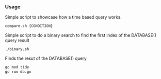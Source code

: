 
### Usage

Simple script to showcase how a time based query works. 
```bash
compare.sh {CONDITION}
```

Simple script to do a binary search to find the first index of the DATABASE() query result
```bash
./binary.sh
```

Finds the resut of the DATABASE() query
```bash
go mod tidy
go run db.go
```


